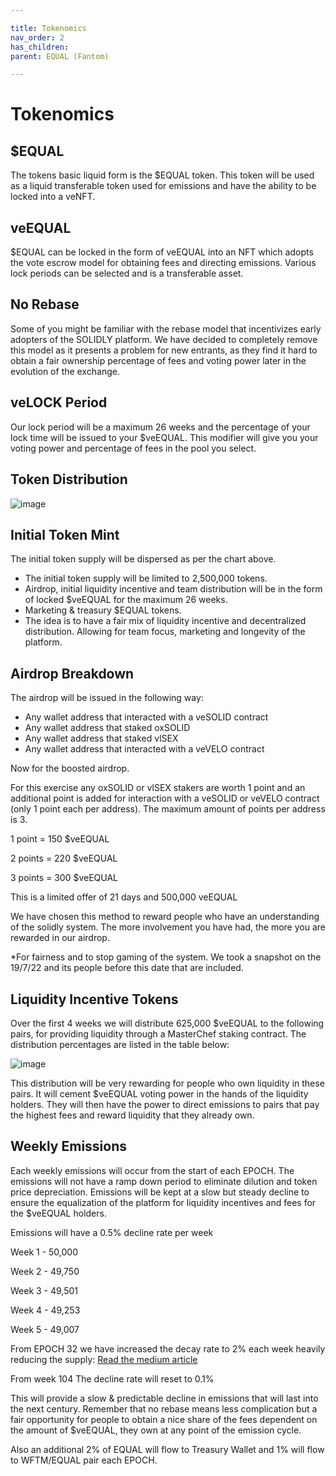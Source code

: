 ```yaml
---

title: Tokenomics
nav_order: 2
has_children:
parent: EQUAL (Fantom)

---
```


# Tokenomics

## $EQUAL

The tokens basic liquid form is the $EQUAL token. This token will be used as a liquid transferable token used for emissions and have the ability to be locked into a veNFT.

## veEQUAL

$EQUAL can be locked in the form of veEQUAL into an NFT which adopts the vote escrow model for obtaining fees and directing emissions. Various lock periods can be selected and is a transferable asset.

## No Rebase

Some of you might be familiar with the rebase model that incentivizes early adopters of the SOLIDLY platform. We have decided to completely remove this model as it presents a problem for new entrants, as they find it hard to obtain a fair ownership percentage of fees and voting power later in the evolution of the exchange.

## veLOCK Period

Our lock period will be a maximum 26 weeks and the percentage of your lock time will be issued to your $veEQUAL. This modifier will give you your voting power and percentage of fees in the pool you select.

## Token Distribution

![image](https://github.com/equalizer-docs/equalizer-docs.github.io/assets/100238995/1d430455-edb3-4144-923b-eccd4455fca6)

## Initial Token Mint

The initial token supply will be dispersed as per the chart above.

* The initial token supply will be limited to 2,500,000 tokens.
* Airdrop, initial liquidity incentive and team distribution will be in the form of locked $veEQUAL for the maximum 26 weeks.
* Marketing & treasury $EQUAL tokens.
* The idea is to have a fair mix of liquidity incentive and decentralized distribution. Allowing for team focus, marketing and longevity of the platform.

## Airdrop Breakdown

The airdrop will be issued in the following way:

* Any wallet address that interacted with a veSOLID contract
* Any wallet address that staked oxSOLID
* Any wallet address that staked vlSEX
* Any wallet address that interacted with a veVELO contract

Now for the boosted airdrop.

For this exercise any oxSOLID or vlSEX stakers are worth 1 point and an additional point is added for interaction with a veSOLID or veVELO contract (only 1 point each per address). The maximum amount of points per address is 3.

1 point = 150 $veEQUAL

2 points = 220 $veEQUAL

3 points = 300 $veEQUAL

This is a limited offer of 21 days and 500,000 veEQUAL

We have chosen this method to reward people who have an understanding of the solidly system. The more involvement you have had, the more you are rewarded in our airdrop.

*For fairness and to stop gaming of the system. We took a snapshot on the 19/7/22 and its people before this date that are included.

## Liquidity Incentive Tokens

Over the first 4 weeks we will distribute 625,000 $veEQUAL to the following pairs, for providing liquidity through a MasterChef staking contract. The distribution percentages are listed in the table below:

![image](https://github.com/equalizer-docs/equalizer-docs.github.io/assets/100238995/2f5b5b9a-6946-47e2-b553-623e7a1da832)

This distribution will be very rewarding for people who own liquidity in these pairs. It will cement $veEQUAL voting power in the hands of the liquidity holders. They will then have the power to direct emissions to pairs that pay the highest fees and reward liquidity that they already own.

## Weekly Emissions

Each weekly emissions will occur from the start of each EPOCH. The emissions will not have a ramp down period to eliminate dilution and token price depreciation. Emissions will be kept at a slow but steady decline to ensure the equalization of the platform for liquidity incentives and fees for the $veEQUAL holders.

Emissions will have a 0.5% decline rate per week

Week 1 - 50,000

Week 2 - 49,750

Week 3 - 49,501

Week 4 - 49,253

Week 5 - 49,007

From EPOCH 32 we have increased the decay rate to 2% each week heavily reducing the supply: [Read the medium article](https://medium.com/equalizer-exchange/building-a-sustainable-future-for-equal-with-the-adaption-of-our-emissions-4eae317cd56)


From week 104 The decline rate will reset to 0.1%

This will provide a slow & predictable decline in emissions that will last into the next century.
Remember that no rebase means less complication but a fair opportunity for people to obtain a nice share of the fees dependent on the amount of $veEQUAL, they own at any point of the emission cycle.

Also an additional 2% of EQUAL will flow to Treasury Wallet and 1% will flow to WFTM/EQUAL pair each EPOCH.
